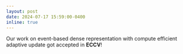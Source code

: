 ```yaml
---
layout: post
date: 2024-07-17 15:59:00-0400
inline: true
---
```


Our work on event-based dense representation with compute efficient adaptive update got accepted in **ECCV**!
